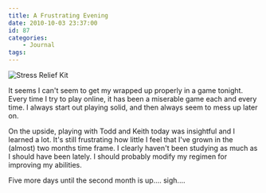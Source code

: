 ```yaml
---
title: A Frustrating Evening
date: 2010-10-03 23:37:00
id: 87
categories:
	- Journal
tags:
---
```


![Stress Relief Kit](/images/2010/10/stress-relief-kit.png)

It seems I can't seem to get my wrapped up properly in a game tonight. Every time I try to play online, it has been a miserable game each and every time. I always start out playing solid, and then always seem to mess up later on.

On the upside, playing with Todd and Keith today was insightful and I learned a lot. It's still frustrating how little I feel that I've grown in the (almost) two months time frame. I clearly haven't been studying as much as I should have been lately. I should probably modify my regimen for improving my abilities.

Five more days until the second month is up.... sigh....